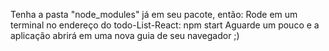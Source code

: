 Tenha a pasta "node_modules" já em seu pacote, então:
Rode em um terminal no endereço do todo-List-React: npm start
Aguarde um pouco e a aplicação abrirá em uma nova guia de seu navegador ;)
